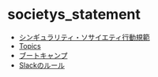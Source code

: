 # societys_statement

- [シンギュラリティ・ソサイエティ行動規範](./code-of-conduct.md)
- [Topics](https://github.com/SingularitySociety/societys_statement/blob/main/topics.md)
- [ブートキャンプ](./bootcamp.md)
- [Slackのルール](./SlackRule.md)

